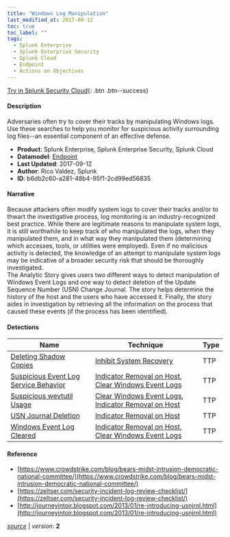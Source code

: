 ```yaml
---
title: "Windows Log Manipulation"
last_modified_at: 2017-09-12
toc: true
toc_label: ""
tags:
  - Splunk Enterprise
  - Splunk Enterprise Security
  - Splunk Cloud
  - Endpoint
  - Actions on Objectives
---
```


[Try in Splunk Security Cloud](https://www.splunk.com/en_us/cyber-security.html){: .btn .btn--success}

#### Description

Adversaries often try to cover their tracks by manipulating Windows logs. Use these searches to help you monitor for suspicious activity surrounding log files--an essential component of an effective defense.

- **Product**: Splunk Enterprise, Splunk Enterprise Security, Splunk Cloud
- **Datamodel**: [Endpoint](https://docs.splunk.com/Documentation/CIM/latest/User/Endpoint)
- **Last Updated**: 2017-09-12
- **Author**: Rico Valdez, Splunk
- **ID**: b6db2c60-a281-48b4-95f1-2cd99ed56835

#### Narrative

Because attackers often modify system logs to cover their tracks and/or to thwart the investigative process, log monitoring is an industry-recognized best practice. While there are legitimate reasons to manipulate system logs, it is still worthwhile to keep track of who manipulated the logs, when they manipulated them, and in what way they manipulated them (determining which accesses, tools, or utilities were employed). Even if no malicious activity is detected, the knowledge of an attempt to manipulate system logs may be indicative of a broader security risk that should be thoroughly investigated.\
The Analytic Story gives users two different ways to detect manipulation of Windows Event Logs and one way to detect deletion of the Update Sequence Number (USN) Change Journal. The story helps determine the history of the host and the users who have accessed it. Finally, the story aides in investigation by retrieving all the information on the process that caused these events (if the process has been identified).

#### Detections

| Name        | Technique   | Type         |
| ----------- | ----------- |--------------|
| [Deleting Shadow Copies](/endpoint/deleting_shadow_copies/) | [Inhibit System Recovery](/tags/#inhibit-system-recovery)| TTP |
| [Suspicious Event Log Service Behavior](/endpoint/suspicious_event_log_service_behavior/) | [Indicator Removal on Host](/tags/#indicator-removal-on-host), [Clear Windows Event Logs](/tags/#clear-windows-event-logs)| TTP |
| [Suspicious wevtutil Usage](/endpoint/suspicious_wevtutil_usage/) | [Clear Windows Event Logs](/tags/#clear-windows-event-logs), [Indicator Removal on Host](/tags/#indicator-removal-on-host)| TTP |
| [USN Journal Deletion](/endpoint/usn_journal_deletion/) | [Indicator Removal on Host](/tags/#indicator-removal-on-host)| TTP |
| [Windows Event Log Cleared](/endpoint/windows_event_log_cleared/) | [Indicator Removal on Host](/tags/#indicator-removal-on-host), [Clear Windows Event Logs](/tags/#clear-windows-event-logs)| TTP |

#### Reference

* [https://www.crowdstrike.com/blog/bears-midst-intrusion-democratic-national-committee/](https://www.crowdstrike.com/blog/bears-midst-intrusion-democratic-national-committee/)
* [https://zeltser.com/security-incident-log-review-checklist/](https://zeltser.com/security-incident-log-review-checklist/)
* [http://journeyintoir.blogspot.com/2013/01/re-introducing-usnjrnl.html](http://journeyintoir.blogspot.com/2013/01/re-introducing-usnjrnl.html)



[*source*](https://github.com/splunk/security_content/tree/develop/stories/windows_log_manipulation.yml) \| *version*: **2**